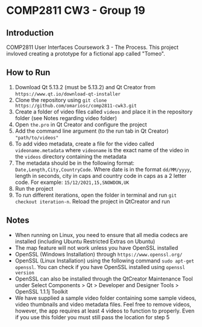 # COMP2811 CW3 - Group 19

## Introduction

COMP2811 User Interfaces Coursework 3 - The Process. This project invloved creating a prototype for a fictional app called "Tomeo".

## How to Run

1. Download Qt 5.13.2 (must be 5.13.2) and Qt Creator from `https://www.qt.io/download-qt-installer`
2. Clone the repository  using `git clone https://github.com/omariosc/comp2811-cwk3.git`
3. Create a folder of video files called `videos` and place it in the repository folder (see Notes regarding video folder)
4. Open `the.pro` in Qt Creator and configure the project
5. Add the command line argument (to the run tab in Qt Creator) `"path/to/videos"`
6. To add video metadata, create a file for the video called `videoname.metadata` where `videoname` is the exact name of the video in the `videos` directory containing the metadata
7. The metadata should be in the following format: `Date,Length,City,CountryCode`. Where date is in the format `dd/MM/yyyy`, length in seconds, city in caps and country code in caps as a 2 letter code. For example: `15/12/2021,15,SNOWDON,UK`
8. Run the project
9. To run different iterations, open the folder in terminal and run `git checkout iteration-n`. Reload the project in QtCreator and run

## Notes
- When running on Linux, you need to ensure that all media codecs are installed (including Ubuntu Restricted Extras on Ubuntu)
- The map feature will not work unless you have OpenSSL installed
- OpenSSL (Windows Installation) through `https://www.openssl.org/`
- OpenSSL (Linux Installation) using the following command `sudo apt-get openssl`. You can check if you have OpenSSL installed using `openssl version`
- OpenSSL can also be installed through the QtCreator Maintenance Tool under Select Components > Qt > Developer and Designer Tools > OpenSSL 1.1.1j Toolkit
- We have supplied a sample video folder containing some sample videos, video thumbnails and video metadata files. Feel free to remove videos, however, the app requires at least 4 videos to function to properly. Even if you use this folder you must still pass the location for step 5
